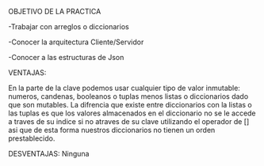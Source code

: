 OBJETIVO DE LA PRACTICA

-Trabajar con arreglos o diccionarios

-Conocer la arquitectura Cliente/Servidor

-Conocer a las estructuras de Json


VENTAJAS:

En la parte de la clave podemos usar cualquier tipo de valor inmutable: numeros, candenas, booleanos o tuplas menos listas o diccionarios dado que son mutables. La difrencia que existe entre diccionarios con la listas o las tuplas es que los valores almacenados en el diccionario no se le accede a traves de su indice si no atraves de su clave utilizando el operador de [] asi que de esta forma nuestros diccionarios no tienen un orden prestablecido.

DESVENTAJAS: Ninguna
